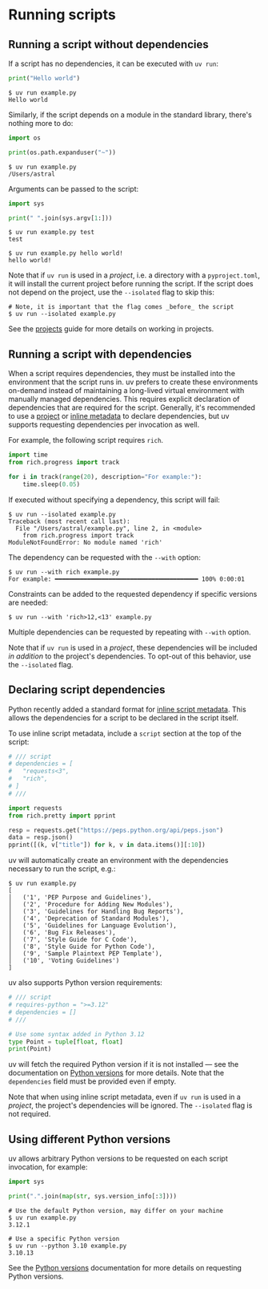 # Running scripts

## Running a script without dependencies

If a script has no dependencies, it can be executed with `uv run`:

```python
print("Hello world")
```

```console
$ uv run example.py
Hello world
```

Similarly, if the script depends on a module in the standard library, there's nothing more to do:

```python
import os

print(os.path.expanduser("~"))
```

```console
$ uv run example.py
/Users/astral
```

Arguments can be passed to the script:

```python
import sys

print(" ".join(sys.argv[1:]))
```

```console
$ uv run example.py test
test

$ uv run example.py hello world!
hello world!
```

Note that if `uv run` is used in a _project_, i.e. a directory with a `pyproject.toml`, it will install the current project before running the script. If the script does not depend on the project, use the `--isolated` flag to skip this:

```console
# Note, it is important that the flag comes _before_ the script
$ uv run --isolated example.py
```

See the [projects](./projects.md) guide for more details on working in projects.

## Running a script with dependencies

When a script requires dependencies, they must be installed into the environment that the script runs in. uv prefers to create these environments on-demand instead of maintaining a long-lived virtual environment with manually managed dependencies. This requires explicit declaration
of dependencies that are required for the script. Generally, it's recommended to use a [project](./projects.md) or [inline metadata](#declaring-script-dependencies) to declare dependencies, but uv supports requesting dependencies per invocation as well.

For example, the following script requires `rich`.

```python
import time
from rich.progress import track

for i in track(range(20), description="For example:"):
    time.sleep(0.05)
```

If executed without specifying a dependency, this script will fail:

```console
$ uv run --isolated example.py
Traceback (most recent call last):
  File "/Users/astral/example.py", line 2, in <module>
    from rich.progress import track
ModuleNotFoundError: No module named 'rich'
```

The dependency can be requested with the `--with` option:

```console
$ uv run --with rich example.py
For example: ━━━━━━━━━━━━━━━━━━━━━━━━━━━━━━━━━━━━━━━━ 100% 0:00:01
```

Constraints can be added to the requested dependency if specific versions are needed:

```consoleq
$ uv run --with 'rich>12,<13' example.py
```

Multiple dependencies can be requested by repeating with `--with` option.

Note that if `uv run` is used in a _project_, these dependencies will be included _in addition_ to the project's dependencies. To opt-out of this behavior, use the `--isolated` flag.

## Declaring script dependencies

Python recently added a standard format for [inline script metadata](https://packaging.python.org/en/latest/specifications/inline-script-metadata/#inline-script-metadata). This allows the dependencies for a script to be declared in the script itself.

To use inline script metadata, include a `script` section at the top of the script:

```python
# /// script
# dependencies = [
#   "requests<3",
#   "rich",
# ]
# ///

import requests
from rich.pretty import pprint

resp = requests.get("https://peps.python.org/api/peps.json")
data = resp.json()
pprint([(k, v["title"]) for k, v in data.items()][:10])
```

uv will automatically create an environment with the dependencies necessary to run the script, e.g.:

```console
$ uv run example.py
[
│   ('1', 'PEP Purpose and Guidelines'),
│   ('2', 'Procedure for Adding New Modules'),
│   ('3', 'Guidelines for Handling Bug Reports'),
│   ('4', 'Deprecation of Standard Modules'),
│   ('5', 'Guidelines for Language Evolution'),
│   ('6', 'Bug Fix Releases'),
│   ('7', 'Style Guide for C Code'),
│   ('8', 'Style Guide for Python Code'),
│   ('9', 'Sample Plaintext PEP Template'),
│   ('10', 'Voting Guidelines')
]
```

uv also supports Python version requirements:

```python
# /// script
# requires-python = ">=3.12"
# dependencies = []
# ///

# Use some syntax added in Python 3.12
type Point = tuple[float, float]
print(Point)
```

uv will fetch the required Python version if it is not installed — see the documentation on [Python versions](../python-versions.md) for more details. Note that the `dependencies` field must be provided even if empty.

Note that when using inline script metadata, even if `uv run` is used in a _project_, the project's dependencies will be ignored. The `--isolated` flag is not required.

## Using different Python versions

uv allows arbitrary Python versions to be requested on each script invocation, for example:

```python
import sys

print(".".join(map(str, sys.version_info[:3])))
```

```console
# Use the default Python version, may differ on your machine
$ uv run example.py
3.12.1
```

```console
# Use a specific Python version
$ uv run --python 3.10 example.py
3.10.13
```

See the [Python versions](../python-versions.md) documentation for more details on requesting Python versions.
